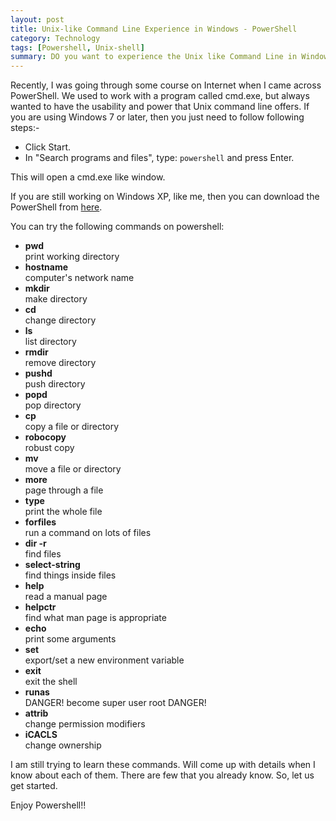 ```yaml
---
layout: post
title: Unix-like Command Line Experience in Windows - PowerShell
category: Technology
tags: [Powershell, Unix-shell]
summary: DO you want to experience the Unix like Command Line in Windows? If yes, then Powershell is the way to go.
---
```

Recently, I was going through some course on Internet when I came across PowerShell. We used to work with a program called cmd.exe, but always wanted to have the usability and power that Unix command line offers. If you are using Windows 7 or later, then you just need to follow following steps:-

- Click Start.
- In "Search programs and files", type: `powershell` and press Enter. 

This will open a cmd.exe like window. 

If you are still working on Windows XP, like me, then you can download the PowerShell from [here](http://www.microsoft.com/download/en/details.aspx?displaylang=en&id=16818).

You can try the following commands on powershell:

 - **pwd**  
     print working directory
 - **hostname**  
     computer's network name
 - **mkdir**   
     make directory
 - **cd**   
     change directory
 - **ls**   
     list directory
 - **rmdir**   
     remove directory
 - **pushd**   
     push directory
 - **popd**   
     pop directory
 - **cp**   
     copy a file or directory
 - **robocopy**   
     robust copy
 - **mv**   
     move a file or directory
 - **more**   
     page through a file
 - **type**   
     print the whole file
 - **forfiles**   
     run a command on lots of files
 - **dir -r**   
     find files
 - **select-string**   
     find things inside files
 - **help**   
     read a manual page
 - **helpctr**   
     find what man page is appropriate
 - **echo**   
     print some arguments
 - **set**   
     export/set a new environment variable
 - **exit**   
     exit the shell
 - **runas**   
     DANGER! become super user root DANGER!
 - **attrib**   
     change permission modifiers
 - **iCACLS**   
     change ownership 

I am still trying to learn these commands. Will come up with details when I know about each of them. There are few that you already know. So, let us get started.

Enjoy Powershell!!

